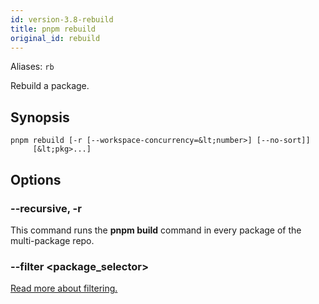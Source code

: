 ```yaml
---
id: version-3.8-rebuild
title: pnpm rebuild
original_id: rebuild
---
```


Aliases: `rb`

Rebuild a package.

## Synopsis

```text
pnpm rebuild [-r [--workspace-concurrency=&lt;number>] [--no-sort]]
     [&lt;pkg>...]
```

## Options

### --recursive, -r

This command runs the **pnpm build** command in every package of the multi-package repo.

### --filter &lt;package_selector>

[Read more about filtering.](../filtering)
